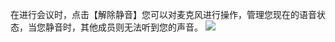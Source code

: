 在进行会议时，点击【解除静音】您可以对麦克风进行操作，管理您现在的语音状态，当您静音时，其他成员则无法听到您的声音。
![](https://main.qcloudimg.com/raw/a42225b33fc90739a5997de73004bd49.jpg)

